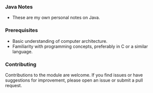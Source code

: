 ### Java Notes

- These are my own personal notes on Java.

### Prerequisites

- Basic understanding of computer architecture.
- Familiarity with programming concepts, preferably in C or a similar language.

### Contributing

Contributions to the module are welcome. If you find issues or have suggestions for improvement, please open an issue or submit a pull request.
